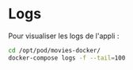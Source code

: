 # Logs 

Pour visualiser les logs de l'appli :
```bash
cd /opt/pod/movies-docker/
docker-compose logs -f --tail=100
```

